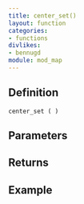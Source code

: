 ```yaml
---
title: center_set()
layout: function
categories:
- functions
divlikes:
- bennugd
module: mod_map
---
```


## Definition

    center_set ( )

## Parameters

## Returns

## Example
